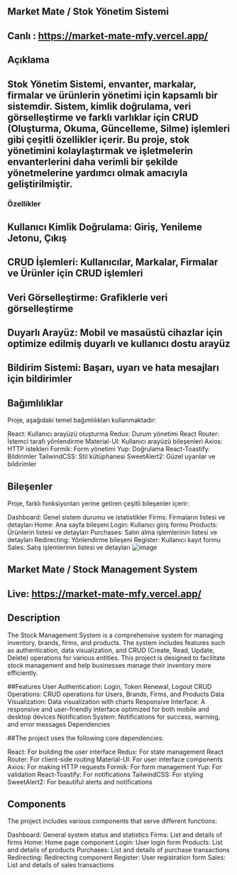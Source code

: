 ## Market Mate / Stok Yönetim Sistemi
## Canlı : https://market-mate-mfy.vercel.app/

## Açıklama
## Stok Yönetim Sistemi, envanter, markalar, firmalar ve ürünlerin yönetimi için kapsamlı bir sistemdir. Sistem, kimlik doğrulama, veri görselleştirme ve farklı varlıklar için CRUD (Oluşturma, Okuma, Güncelleme, Silme) işlemleri gibi çeşitli özellikler içerir. Bu proje, stok yönetimini kolaylaştırmak ve işletmelerin envanterlerini daha verimli bir şekilde yönetmelerine yardımcı olmak amacıyla geliştirilmiştir.

### Özellikler
## Kullanıcı Kimlik Doğrulama: Giriş, Yenileme Jetonu, Çıkış
## CRUD İşlemleri: Kullanıcılar, Markalar, Firmalar ve Ürünler için CRUD işlemleri
## Veri Görselleştirme: Grafiklerle veri görselleştirme
## Duyarlı Arayüz: Mobil ve masaüstü cihazlar için optimize edilmiş duyarlı ve kullanıcı dostu arayüz
## Bildirim Sistemi: Başarı, uyarı ve hata mesajları için bildirimler

## Bağımlılıklar
Proje, aşağıdaki temel bağımlılıkları kullanmaktadır:

React: Kullanıcı arayüzü oluşturma
Redux: Durum yönetimi
React Router: İstemci tarafı yönlendirme
Material-UI: Kullanıcı arayüzü bileşenleri
Axios: HTTP istekleri
Formik: Form yönetimi
Yup: Doğrulama
React-Toastify: Bildirimler
TailwindCSS: Stil kütüphanesi
SweetAlert2: Güzel uyarılar ve bildirimler

## Bileşenler
Proje, farklı fonksiyonları yerine getiren çeşitli bileşenler içerir:

Dashboard: Genel sistem durumu ve istatistikler
Firms: Firmaların listesi ve detayları
Home: Ana sayfa bileşeni
Login: Kullanıcı giriş formu
Products: Ürünlerin listesi ve detayları
Purchases: Satın alma işlemlerinin listesi ve detayları
Redirecting: Yönlendirme bileşeni
Register: Kullanıcı kayıt formu
Sales: Satış işlemlerinin listesi ve detayları
![image](https://github.com/Mfeyza/Market-Mate_FullStack/assets/144602340/565dd670-5cfa-4a8f-9134-b76ab7fc1349)


## Market Mate / Stock Management System
## Live: https://market-mate-mfy.vercel.app/
## Description
The Stock Management System is a comprehensive system for managing inventory, brands, firms, and products. The system includes features such as authentication, data visualization, and CRUD (Create, Read, Update, Delete) operations for various entities. This project is designed to facilitate stock management and help businesses manage their inventory more efficiently.

##Features
User Authentication: Login, Token Renewal, Logout
CRUD Operations: CRUD operations for Users, Brands, Firms, and Products
Data Visualization: Data visualization with charts
Responsive Interface: A responsive and user-friendly interface optimized for both mobile and desktop devices
Notification System: Notifications for success, warning, and error messages
Dependencies

##The project uses the following core dependencies:

React: For building the user interface
Redux: For state management
React Router: For client-side routing
Material-UI: For user interface components
Axios: For making HTTP requests
Formik: For form management
Yup: For validation
React-Toastify: For notifications
TailwindCSS: For styling
SweetAlert2: For beautiful alerts and notifications

## Components
The project includes various components that serve different functions:

Dashboard: General system status and statistics
Firms: List and details of firms
Home: Home page component
Login: User login form
Products: List and details of products
Purchases: List and details of purchase transactions
Redirecting: Redirecting component
Register: User registration form
Sales: List and details of sales transactions


